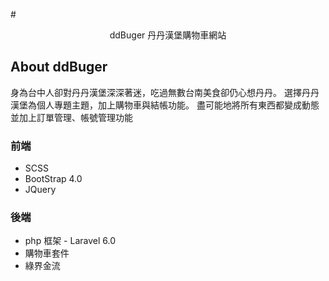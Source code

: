 #<p align="center"> ddBuger 丹丹漢堡購物車網站</p>

## About ddBuger

<p> 身為台中人卻對丹丹漢堡深深著迷，吃過無數台南美食卻仍心想丹丹。
選擇丹丹漢堡為個人專題主題，加上購物車與結帳功能。
盡可能地將所有東西都變成動態並加上訂單管理、帳號管理功能</p>

### 前端
- SCSS
- BootStrap 4.0
- JQuery

### 後端
- php 框架 - Laravel 6.0
- 購物車套件
- 綠界金流
